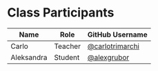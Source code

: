 # Class Participants

| Name | Role | GitHub Username |
|-----|----|--------|
| Carlo | Teacher | [@carlotrimarchi](https://github.com/carlotrimarchi)|
| Aleksandra | Student | [@alexgrubor](http://github.com:alexgrubor) |
